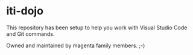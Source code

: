 # iti-dojo

This repository has been setup to help you work with Visual Studio Code and Git commands.

Owned and maintained by magenta family members. ;-)

